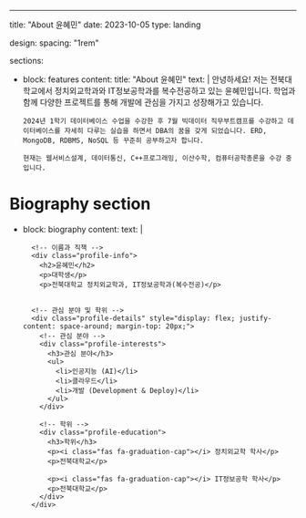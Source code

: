 ---
title: "About 윤혜민"
date: 2023-10-05
type: landing

design:
  spacing: "1rem"

sections:
  - block: features
    content:
      title: "About 윤혜민"
      text: |
        안녕하세요! 저는 전북대학교에서 정치외교학과와 IT정보공학과를 복수전공하고 있는 윤혜민입니다. 학업과 함께 다양한 프로젝트를 통해 개발에 관심을 가지고 성장해가고 있습니다.

        2024년 1학기 데이터베이스 수업을 수강한 후 7월 빅데이터 직무부트캠프를 수강하고 데이터베이스를 자세히 다루는 실습을 하면서 DBA의 꿈을 갖게 되었습니다. ERD, MongoDB, RDBMS, NoSQL 등 꾸준히 공부하고자 합니다.

        현재는 웹서비스설계, 데이터통신, C++프로그래밍, 이산수학, 컴퓨터공학총론을 수강 중입니다.

  # Biography section
  - block: biography
    content:
      text: |
        
          <!-- 이름과 직책 -->
          <div class="profile-info">
            <h2>윤혜민</h2>
            <p>대학생</p>
            <p>전북대학교 정치외교학과, IT정보공학과(복수전공)</p>
        
          
          <!-- 관심 분야 및 학위 -->
          <div class="profile-details" style="display: flex; justify-content: space-around; margin-top: 20px;">
            <!-- 관심 분야 -->
            <div class="profile-interests">
              <h3>관심 분야</h3>
              <ul>
                <li>인공지능 (AI)</li>
                <li>클라우드</li>
                <li>개발 (Development & Deploy)</li>
              </ul>
            </div>

            <!-- 학위 -->
            <div class="profile-education">
              <h3>학위</h3>
              <p><i class="fas fa-graduation-cap"></i> 정치외교학 학사</p>
              <p>전북대학교</p>

              <p><i class="fas fa-graduation-cap"></i> IT정보공학 학사</p>
              <p>전북대학교</p>
            </div>
          </div>
